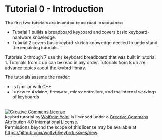 Tutorial 0 - Introduction
=========================
The first two tutorials are intended to be read in sequence:
* Tutorial 1 builds a breadboard keyboard and covers basic keyboard-hardware knowledge.
* Tutorial 2 covers basic keybrd-sketch knowledge needed to understand the remaining tutorials.

Tutorials 2 through 7 use the keyboard breadboard that was built in tutorial 1.
Tutorials from 3 up can be read in any order.
Tutorials from 8 up are advance topics about the keybrd library.

The tutorials assume the reader:
* is familiar with C++
* is new to Arduino, firmware, microcontrollers, and the internal workings of keyboards

<br>
<a rel="license" href="https://creativecommons.org/licenses/by/4.0/"><img alt="Creative Commons License" style="border-width:0" src="https://licensebuttons.net/l/by/4.0/88x31.png" /></a><br /><span xmlns:dct="http://purl.org/dc/terms/" property="dct:title">keybrd tutorial</span> by <a xmlns:cc="https://creativecommons.org/ns" href="https://github.com/wolfv6/keybrd" property="cc:attributionName" rel="cc:attributionURL">Wolfram Volpi</a> is licensed under a <a rel="license" href="https://creativecommons.org/licenses/by/4.0/">Creative Commons Attribution 4.0 International License</a>.<br />Permissions beyond the scope of this license may be available at <a xmlns:cc="https://creativecommons.org/ns" href="https://github.com/wolfv6/keybrd/issues/new" rel="cc:morePermissions">https://github.com/wolfv6/keybrd/issues/new</a>.
